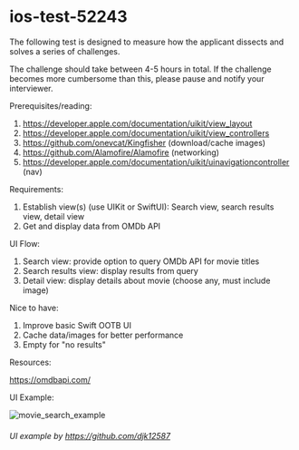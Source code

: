 # ios-test-52243

The following test is designed to measure how the applicant dissects and solves a series of challenges.

The challenge should take between 4-5 hours in total. If the challenge becomes more cumbersome than this, please pause and notify your interviewer.

Prerequisites/reading:

1. https://developer.apple.com/documentation/uikit/view_layout
2. https://developer.apple.com/documentation/uikit/view_controllers
3. https://github.com/onevcat/Kingfisher (download/cache images)
4. https://github.com/Alamofire/Alamofire (networking)
5. https://developer.apple.com/documentation/uikit/uinavigationcontroller (nav)

Requirements:

1. Establish view(s) (use UIKit or SwiftUI): Search view, search results view, detail view
2. Get and display data from OMDb API

UI Flow:

1. Search view: provide option to query OMDb API for movie titles
2. Search results view: display results from query
3. Detail view: display details about movie (choose any, must include image)

Nice to have:

1. Improve basic Swift OOTB UI
2. Cache data/images for better performance
3. Empty for "no results"

Resources:

https://omdbapi.com/

UI Example:

![movie_search_example](https://user-images.githubusercontent.com/6242978/196581128-e1a0d822-aa28-4372-8906-02fdbaefeef2.gif)

###### UI example by https://github.com/djk12587

